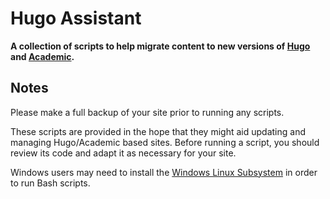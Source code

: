 # Hugo Assistant

**A collection of scripts to help migrate content to new versions of [Hugo](https://gohugo.io/) and [Academic](https://sourcethemes.com/academic/).**

## Notes

Please make a full backup of your site prior to running any scripts.

These scripts are provided in the hope that they might aid updating and managing Hugo/Academic based sites. Before running a script, you should review its code and adapt it as necessary for your site.

Windows users may need to install the [Windows Linux Subsystem](https://docs.microsoft.com/en-us/windows/wsl/install-win10) in order to run Bash scripts.
